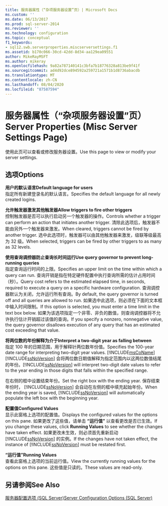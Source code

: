 ```yaml
---
title: 服务器属性（“杂项服务器设置”页）| Microsoft Docs
ms.custom: ''
ms.date: 06/13/2017
ms.prod: sql-server-2014
ms.reviewer: ''
ms.technology: configuration
ms.topic: conceptual
f1_keywords:
- sql12.swb.serverproperties.miscserversettings.f1
ms.assetid: b170c066-30cd-42dd-8d34-aa129ea09551
author: MikeRayMSFT
ms.author: mikeray
ms.openlocfilehash: 9a82a787140141c3bfa7b18776328a813be9f41f
ms.sourcegitcommit: ad4d92dce894592a259721a1571b1d8736abacdb
ms.translationtype: MT
ms.contentlocale: zh-CN
ms.lasthandoff: 08/04/2020
ms.locfileid: "87587594"
---
```

# <a name="server-properties-misc-server-settings-page"></a><span data-ttu-id="75963-102">服务器属性（“杂项服务器设置”页）</span><span class="sxs-lookup"><span data-stu-id="75963-102">Server Properties (Misc Server Settings Page)</span></span>
  <span data-ttu-id="75963-103">使用此页可以查看或修改服务器设置。</span><span class="sxs-lookup"><span data-stu-id="75963-103">Use this page to view or modify your server settings.</span></span>  
  
## <a name="options"></a><span data-ttu-id="75963-104">选项</span><span class="sxs-lookup"><span data-stu-id="75963-104">Options</span></span>  
 <span data-ttu-id="75963-105">**用户的默认语言**</span><span class="sxs-lookup"><span data-stu-id="75963-105">**Default language for users**</span></span>  
 <span data-ttu-id="75963-106">指定所有新建登录名的默认语言。</span><span class="sxs-lookup"><span data-stu-id="75963-106">Specifies the default language for all newly created logins.</span></span>  
  
 <span data-ttu-id="75963-107">**允许触发器激发其他触发器**</span><span class="sxs-lookup"><span data-stu-id="75963-107">**Allow triggers to fire other triggers**</span></span>  
 <span data-ttu-id="75963-108">控制触发器是否可以执行启动另一个触发器的操作。</span><span class="sxs-lookup"><span data-stu-id="75963-108">Controls whether a trigger can perform an action that initiates another trigger.</span></span> <span data-ttu-id="75963-109">清除此选项后，触发器不能由另外一个触发器来激发。</span><span class="sxs-lookup"><span data-stu-id="75963-109">When cleared, triggers cannot be fired by another trigger.</span></span> <span data-ttu-id="75963-110">选中此选项时，触发器可以由其他触发器来激发，级联等级最高为 32 级。</span><span class="sxs-lookup"><span data-stu-id="75963-110">When selected, triggers can be fired by other triggers to as many as 32 levels.</span></span>  
  
 <span data-ttu-id="75963-111">**使用查询调控器防止查询长时间运行**</span><span class="sxs-lookup"><span data-stu-id="75963-111">**Use query governor to prevent long-running queries**</span></span>  
 <span data-ttu-id="75963-112">指定查询运行时间的上限。</span><span class="sxs-lookup"><span data-stu-id="75963-112">Specifies an upper limit on the time within which a query can run.</span></span> <span data-ttu-id="75963-113">查询开销是指在特定硬件配置中执行查询所需的估计占用时间（秒）。</span><span class="sxs-lookup"><span data-stu-id="75963-113">Query cost refers to the estimated elapsed time, in seconds, required to execute a query on a specific hardware configuration.</span></span> <span data-ttu-id="75963-114">查询调控器默认为关闭，允许运行所有查询。</span><span class="sxs-lookup"><span data-stu-id="75963-114">By default, the query governor is turned off and all queries are allowed to run.</span></span> <span data-ttu-id="75963-115">如果选中此选项，则必须在下面的文本框中输入时间限制。</span><span class="sxs-lookup"><span data-stu-id="75963-115">If this option is selected, you must enter a time limit in the text box below.</span></span> <span data-ttu-id="75963-116">如果为该选项指定一个非零、非负的数值，则查询调控器将不允许执行估计开销超过该值的查询。</span><span class="sxs-lookup"><span data-stu-id="75963-116">If you specify a nonzero, nonnegative value, the query governor disallows execution of any query that has an estimated cost exceeding that value.</span></span>  
  
 <span data-ttu-id="75963-117">**将两位数的年份解释为介于**</span><span class="sxs-lookup"><span data-stu-id="75963-117">**Interpret a two-digit year as falling between**</span></span>  
 <span data-ttu-id="75963-118">指定 100 年的日期范围，用于解释针两位数年份值。</span><span class="sxs-lookup"><span data-stu-id="75963-118">Specifies the 100-year date range for interpreting two-digit year values.</span></span> [!INCLUDE[msCoName](../../includes/msconame-md.md)] <span data-ttu-id="75963-119">[!INCLUDE[ssNoVersion](../../includes/ssnoversion-md.md)] 会将两位数日期值解释为指定范围内以这两位数值结尾的年份。</span><span class="sxs-lookup"><span data-stu-id="75963-119">[!INCLUDE[ssNoVersion](../../includes/ssnoversion-md.md)] will interpret two-digit date values to refer to the year ending in those digits that falls within the specified range.</span></span>  
  
 <span data-ttu-id="75963-120">在右侧的框中设置结束年份。</span><span class="sxs-lookup"><span data-stu-id="75963-120">Set the right box with the ending year.</span></span> <span data-ttu-id="75963-121">保存结束年份时， [!INCLUDE[ssNoVersion](../../includes/ssnoversion-md.md)] 会自动在左侧的框中填充起始年份。</span><span class="sxs-lookup"><span data-stu-id="75963-121">When the ending year is saved, [!INCLUDE[ssNoVersion](../../includes/ssnoversion-md.md)] will automatically populate the left box with the beginning year.</span></span>  
  
 <span data-ttu-id="75963-122">**配置值**</span><span class="sxs-lookup"><span data-stu-id="75963-122">**Configured Values**</span></span>  
 <span data-ttu-id="75963-123">显示此窗格上选项的配置值。</span><span class="sxs-lookup"><span data-stu-id="75963-123">Displays the configured values for the options on this pane.</span></span> <span data-ttu-id="75963-124">如果更改了这些值，请单击 **“运行值”** 以查看更改是否已生效。</span><span class="sxs-lookup"><span data-stu-id="75963-124">If you change these values, click **Running Values** to see whether the changes have taken effect.</span></span> <span data-ttu-id="75963-125">如果更改未生效，则必须首先重新启动 [!INCLUDE[ssNoVersion](../../includes/ssnoversion-md.md)] 的实例。</span><span class="sxs-lookup"><span data-stu-id="75963-125">If the changes have not taken effect, the instance of [!INCLUDE[ssNoVersion](../../includes/ssnoversion-md.md)] must be restated first.</span></span>  
  
 <span data-ttu-id="75963-126">**“运行值”**</span><span class="sxs-lookup"><span data-stu-id="75963-126">**Running Values**</span></span>  
 <span data-ttu-id="75963-127">查看此窗格上选项的当前运行值。</span><span class="sxs-lookup"><span data-stu-id="75963-127">View the currently running values for the options on this pane.</span></span> <span data-ttu-id="75963-128">这些值是只读的。</span><span class="sxs-lookup"><span data-stu-id="75963-128">These values are read-only.</span></span>  
  
## <a name="see-also"></a><span data-ttu-id="75963-129">另请参阅</span><span class="sxs-lookup"><span data-stu-id="75963-129">See Also</span></span>  
 [<span data-ttu-id="75963-130">服务器配置选项 (SQL Server)</span><span class="sxs-lookup"><span data-stu-id="75963-130">Server Configuration Options &#40;SQL Server&#41;</span></span>](server-configuration-options-sql-server.md)  
  
  
